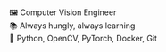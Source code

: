 :framed_picture: Computer Vision Engineer <br />
:books: Always hungly, always learning <br />
:wrench: Python, OpenCV, PyTorch, Docker, Git <br />

<!---
denred0/denred0 is a ✨ special ✨ repository because its `README.md` (this file) appears on your GitHub profile.
You can click the Preview link to take a look at your changes.
--->
